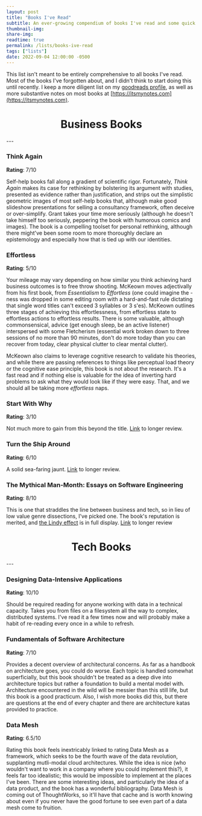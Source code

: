 ```yaml
---
layout: post
title: "Books I've Read"
subtitle: An ever-growing compendium of books I've read and some quick thoughts
thumbnail-img:
share-img:
readtime: true
permalink: /lists/books-ive-read
tags: ["lists"]
date: 2022-09-04 12:00:00 -0500
---
```


This list isn't meant to be entirely comprehensive to all books I've read. Most of the books I've forgotten about, and I didn't think to start doing this until recently. I keep a more diligent list on my [goodreads profile](https://www.goodreads.com/user/show/23744091-michael-mcintyre), as well as more substantive notes on most books at [https://itsmynotes.com](https://itsmynotes.com).

<center><h1>Business Books</h1></center>
---

### Think Again
**Rating**: 7/10

Self-help books fall along a gradient of scientific rigor. Fortunately, _Think Again_ makes its case for rethinking by bolstering its argument with studies, presented as evidence rather than justification, and strips out the simplistic geometric images of most self-help books that, although make good slideshow presentations for selling a consultancy framework, often deceive or over-simplify. Grant takes your time more seriously (although he doesn't take himself too seriously, peppering the book with humorous comics and images). The book is a compelling toolset for personal rethinking, although there might've been some room to more thoroughly declare an epistemology and especially how that is tied up with our identities.

### Effortless
**Rating**: 5/10

Your mileage may vary depending on how similar you think achieving hard business outcomes is to free throw shooting. McKeown moves adjectivally from his first book, from _Essentialism_ to _Effortless_ (one could imagine the -ness was dropped in some editing room with a hard-and-fast rule dictating that single word titles can't exceed 3 syllables or 3 s'es). McKeown outlines three stages of achieving this effortlessness, from effortless state to effortless actions to effortless results. There is some valuable, although commonsensical, advice (get enough sleep, be an active listener) interspersed with some Fletcherism (essential work broken down to three sessions of no more than 90 minutes, don't do more today than you can recover from today, clear physical clutter to clear mental clutter).

McKeown also claims to leverage cognitive research to validate his theories, and while there are passing references to things like perceptual load theory or the cognitive ease principle, this book is not about the research. It's a fast read and if nothing else is valuable for the idea of inverting hard problems to ask what they would look like if they were easy. That, and we should all be taking more _effortless_ naps.

### Start With Why
**Rating**: 3/10

Not much more to gain from this beyond the title. [Link](/books/start-with-why) to longer review.

### Turn the Ship Around
**Rating**: 6/10

A solid sea-faring jaunt. [Link](/books/turn-the-ship-around) to longer review.

### The Mythical Man-Month: Essays on Software Engineering
**Rating**: 8/10

This is one that straddles the line between business and tech, so in lieu of low value genre dissections, I've picked one. The book's reputation is merited, and [the Lindy effect](https://en.wikipedia.org/wiki/Lindy_effect) is in full display. [Link](/books/the-mythical-man-month) to longer review

<center><h1>Tech Books</h1></center>
---

### Designing Data-Intensive Applications
**Rating**: 10/10

Should be required reading for anyone working with data in a technical capacity. Takes you from files on a filesystem all the way to complex, distributed systems. I've read it a few times now and will probably make a habit of re-reading every once in a while to refresh.

### Fundamentals of Software Architecture
**Rating**: 7/10

Provides a decent overview of architectural concerns. As far as a handbook on architecture goes, you could do worse. Each topic is handled somewhat superficially, but this book shouldn't be treated as a deep dive into architecture topics but rather a foundation to build a mental model with. Architecture encountered in the wild will be messier than this still life, but this book is a good practicum. Also, I wish more books did this, but there are questions at the end of every chapter and there are architecture katas provided to practice.

### Data Mesh
**Rating**: 6.5/10

Rating this book feels inextricably linked to rating Data Mesh as a framework, which seeks to be the fourth wave of the data revolution, supplanting mutli-modal cloud architectures. While the idea is nice (who wouldn't want to work in a company where you could implement this?), it feels far too idealistic; this would be impossible to implement at the places I've been. There are some interesting ideas, and particularly the idea of a data product, and the book has a wonderful bibliography. Data Mesh is coming out of ThoughtWorks, so it'll have that cache and is worth knowing about even if you never have the good fortune to see even part of a data mesh come to fruition.